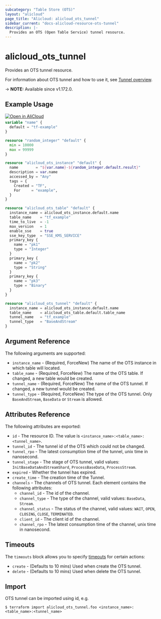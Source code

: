 ```yaml
---
subcategory: "Table Store (OTS)"
layout: "alicloud"
page_title: "Alicloud: alicloud_ots_tunnel"
sidebar_current: "docs-alicloud-resource-ots-tunnel"
description: |-
  Provides an OTS (Open Table Service) tunnel resource.
---
```


# alicloud_ots_tunnel

Provides an OTS tunnel resource.

For information about OTS tunnel and how to use it, see [Tunnel overview](https://www.alibabacloud.com/help/en/tablestore/latest/tunnel-service-overview).

-> **NOTE:** Available since v1.172.0.

## Example Usage

<div style="display: block;margin-bottom: 40px;"><div class="oics-button" style="float: right;position: absolute;margin-bottom: 10px;">
  <a href="https://api.aliyun.com/terraform?resource=alicloud_ots_tunnel&exampleId=4f2e8e09-a923-817c-473e-470b380fa1c464516321&activeTab=example&spm=docs.r.ots_tunnel.0.4f2e8e09a9&intl_lang=EN_US" target="_blank">
    <img alt="Open in AliCloud" src="https://img.alicdn.com/imgextra/i1/O1CN01hjjqXv1uYUlY56FyX_!!6000000006049-55-tps-254-36.svg" style="max-height: 44px; max-width: 100%;">
  </a>
</div></div>

```terraform
variable "name" {
  default = "tf-example"
}

resource "random_integer" "default" {
  min = 10000
  max = 99999
}

resource "alicloud_ots_instance" "default" {
  name        = "${var.name}-${random_integer.default.result}"
  description = var.name
  accessed_by = "Any"
  tags = {
    Created = "TF",
    For     = "example",
  }
}

resource "alicloud_ots_table" "default" {
  instance_name = alicloud_ots_instance.default.name
  table_name    = "tf_example"
  time_to_live  = -1
  max_version   = 1
  enable_sse    = true
  sse_key_type  = "SSE_KMS_SERVICE"
  primary_key {
    name = "pk1"
    type = "Integer"
  }
  primary_key {
    name = "pk2"
    type = "String"
  }
  primary_key {
    name = "pk3"
    type = "Binary"
  }
}

resource "alicloud_ots_tunnel" "default" {
  instance_name = alicloud_ots_instance.default.name
  table_name    = alicloud_ots_table.default.table_name
  tunnel_name   = "tf_example"
  tunnel_type   = "BaseAndStream"
}
```

## Argument Reference

The following arguments are supported:
* `instance_name` - (Required, ForceNew) The name of the OTS instance in which table will located.
* `table_name` - (Required, ForceNew) The name of the OTS table. If changed, a new table would be created.
* `tunnel_name` - (Required, ForceNew) The name of the OTS tunnel. If changed, a new tunnel would be created. 
* `tunnel_type` - (Required, ForceNew) The type of the OTS tunnel. Only `BaseAndStream`, `BaseData` or `Stream` is allowed.

## Attributes Reference

The following attributes are exported:

* `id` - The resource ID. The value is `<instance_name>:<table_name>:<tunnel_name>`.
* `tunnel_id` - The tunnel id of the OTS which could not be changed.
* `tunnel_rpo` - The latest consumption time of the tunnel, unix time in nanosecond.
* `tunnel_stage` -  The stage of OTS tunnel, valid values: `InitBaseDataAndStreamShard`, `ProcessBaseData`, `ProcessStream`.
* `expired` - Whether the tunnel has expired.
* `create_time` - The creation time of the Tunnel.
* `channels` - The channels of OTS tunnel. Each element contains the following attributes:
  * `channel_id` - The id of the channel.
  * `channel_type` - The type of the channel, valid values: `BaseData`, `Stream`.
  * `channel_status` - The status of the channel, valid values: `WAIT`, `OPEN`, `CLOSING`, `CLOSE`, `TERMINATED`.
  * `client_id` - The client id of the channel.
  * `channel_rpo` - The latest consumption time of the channel, unix time in nanosecond.
  
## Timeouts

The `timeouts` block allows you to specify [timeouts](https://www.terraform.io/docs/configuration-0-11/resources.html#timeouts) for certain actions:

* `create` - (Defaults to 10 mins) Used when create the OTS tunnel.
* `delete` - (Defaults to 10 mins) Used when delete the OTS tunnel.

## Import

OTS tunnel can be imported using id, e.g.

```shell
$ terraform import alicloud_ots_tunnel.foo <instance_name>:<table_name>:<tunnel_name>
```
